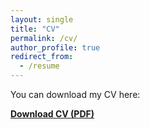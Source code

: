 ```yaml
---
layout: single
title: "CV"
permalink: /cv/
author_profile: true
redirect_from:
  - /resume
---
```


You can download my CV here:

**[Download CV (PDF)](/files/cv/202509_CV.pdf)**
